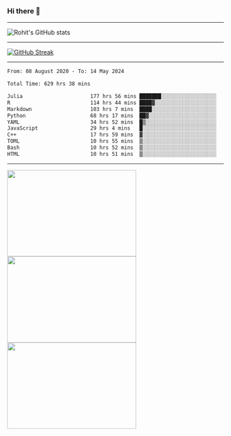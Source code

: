 ### Hi there 👋

<hr/>

![Rohit's GitHub stats](https://github-readme-stats.vercel.app/api?username=RohitRathore1&show_icons=true&theme=transparent)

<hr/>

[![GitHub Streak](http://github-readme-streak-stats.herokuapp.com?user=RohitRathore1&theme=dark&mode=weekly)](https://git.io/streak-stats)

<hr/>

<!--START_SECTION:waka-->

```txt
From: 08 August 2020 - To: 14 May 2024

Total Time: 629 hrs 38 mins

Julia                      177 hrs 56 mins ███████░░░░░░░░░░░░░░░░░░   28.26 %
R                          114 hrs 44 mins ████▓░░░░░░░░░░░░░░░░░░░░   18.22 %
Markdown                   103 hrs 7 mins  ████░░░░░░░░░░░░░░░░░░░░░   16.38 %
Python                     68 hrs 17 mins  ██▓░░░░░░░░░░░░░░░░░░░░░░   10.85 %
YAML                       34 hrs 52 mins  █▒░░░░░░░░░░░░░░░░░░░░░░░   05.54 %
JavaScript                 29 hrs 4 mins   █░░░░░░░░░░░░░░░░░░░░░░░░   04.62 %
C++                        17 hrs 59 mins  ▓░░░░░░░░░░░░░░░░░░░░░░░░   02.86 %
TOML                       10 hrs 55 mins  ▒░░░░░░░░░░░░░░░░░░░░░░░░   01.74 %
Bash                       10 hrs 52 mins  ▒░░░░░░░░░░░░░░░░░░░░░░░░   01.73 %
HTML                       10 hrs 51 mins  ▒░░░░░░░░░░░░░░░░░░░░░░░░   01.72 %
```

<!--END_SECTION:waka-->

<hr/>

<p>
  <img src="https://wakatime.com/share/@TeAmp0is0N/0205e68a-e5ed-48bf-b870-3c94c1fa77d3.svg" width="300" height="200">
  <img src="https://wakatime.com/share/@TeAmp0is0N/3935ee43-08a3-493e-8b95-60c1f9204b15.svg" width="300" height="200">
  <img src="https://wakatime.com/share/@TeAmp0is0N/8717aacc-7340-44e0-abb1-987dc9823fcd.svg" width="300" height="200">
</p>




